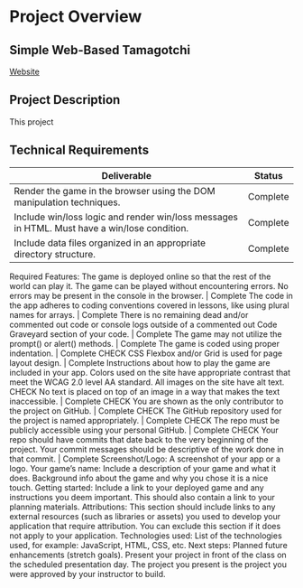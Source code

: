 # Project Overview

## Simple Web-Based Tamagotchi

[Website]()

## Project Description

This project 


## Technical Requirements

Deliverable | Status
---| ---|
Render the game in the browser using the DOM manipulation techniques. | Complete
Include win/loss logic and render win/loss messages in HTML. Must have a win/lose condition. | Complete
Include data files organized in an appropriate directory structure. | Complete
Required Features: 
The game is deployed online so that the rest of the world can play it.
The game can be played without encountering errors. No errors may be present in the console in the browser. | Complete
The code in the app adheres to coding conventions covered in lessons, like using plural names for arrays. | Complete
There is no remaining dead and/or commented out code or console logs outside of a commented out Code Graveyard section of your code. | Complete
The game may not utilize the prompt() or alert() methods. | Complete
The game is coded using proper indentation. | Complete
CHECK CSS Flexbox and/or Grid is used for page layout design. | Complete
Instructions about how to play the game are included in your app.
Colors used on the site have appropriate contrast that meet the WCAG 2.0 level AA standard.
All images on the site have alt text.
CHECK No text is placed on top of an image in a way that makes the text inaccessible. | Complete
CHECK You are shown as the only contributor to the project on GitHub. | Complete
CHECK The GitHub repository used for the project is named appropriately.  | Complete
CHECK The repo must be publicly accessible using your personal GitHub. | Complete
CHECK Your repo should have commits that date back to the very beginning of the project. Your commit messages should be descriptive of the work done in that commit. | Complete
Screenshot/Logo: A screenshot of your app or a logo.
Your game’s name: Include a description of your game and what it does. Background info about the game and why you chose it is a nice touch.
Getting started: Include a link to your deployed game and any instructions you deem important. This should also contain a link to your planning materials.
Attributions: This section should include links to any external resources (such as libraries or assets) you used to develop your application that require attribution. You can exclude this section if it does not apply to your application.
Technologies used: List of the technologies used, for example: JavaScript, HTML, CSS, etc.
Next steps: Planned future enhancements (stretch goals).
Present your project in front of the class on the scheduled presentation day.
The project you present is the project you were approved by your instructor to build.